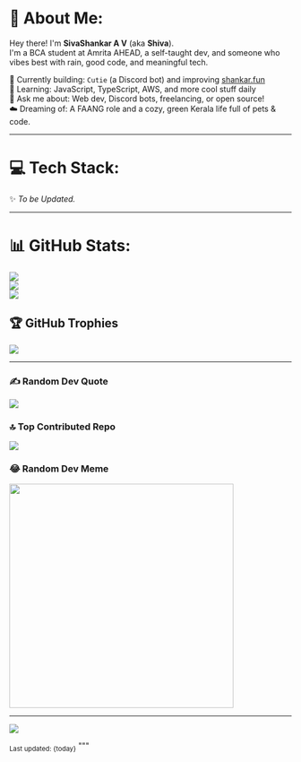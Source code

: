 # 💫 About Me:
Hey there! I'm **SivaShankar A V** (aka **Shiva**).  
I'm a BCA student at Amrita AHEAD, a self-taught dev, and someone who vibes best with rain, good code, and meaningful tech.

🚀 Currently building: `Cutie` (a Discord bot) and improving [shankar.fun](https://shankar.fun)  
🧠 Learning: JavaScript, TypeScript, AWS, and more cool stuff daily  
💬 Ask me about: Web dev, Discord bots, freelancing, or open source!  
☁️ Dreaming of: A FAANG role and a cozy, green Kerala life full of pets & code.

---

# 💻 Tech Stack:
<!-- You can keep your full tech stack badges here -->
✨ *To be Updated.*

---

# 📊 GitHub Stats:
![](https://github-readme-stats.vercel.app/api?username=vaathii&theme=dark&hide_border=false&include_all_commits=true&count_private=true)<br/>
![](https://github-readme-streak-stats.herokuapp.com/?user=vaathii&theme=dark&hide_border=false)<br/>
![](https://github-readme-stats.vercel.app/api/top-langs/?username=vaathii&theme=dark&hide_border=false&layout=compact)

## 🏆 GitHub Trophies
![](https://github-profile-trophy.vercel.app/?username=vaathii&theme=alduin&no-frame=false&no-bg=true&margin-w=4)

---

### ✍️ Random Dev Quote
![](https://quotes-github-readme.vercel.app/api?type=horizontal&theme=radical)

### 🔝 Top Contributed Repo
![](https://github-contributor-stats.vercel.app/api?username=vaathii&limit=5&theme=dark&combine_all_yearly_contributions=true)

### 😂 Random Dev Meme
<img src='https://randommeme-five.vercel.app/' style="height: 400px;"/>

---
[![](https://visitcount.itsvg.in/api?id=Vaathii&icon=1&color=3)]()

<sub>Last updated: {today}</sub>
"""
